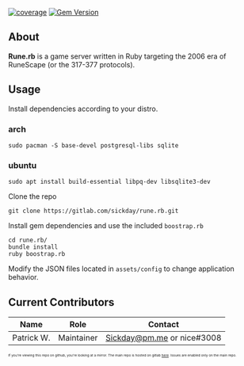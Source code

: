 [![coverage](https://gitlab.com/sickday/rune.rb/badges/master/coverage.svg?job=test_app)](https://rubydoc.info/gems/rune.rb)
[![Gem Version](https://badge.fury.io/rb/rune.rb.svg)](https://badge.fury.io/rb/rune.rb)
## About

**Rune.rb** is a game server written in Ruby targeting the 2006 era of RuneScape (or the 317-377 protocols).

## Usage

Install dependencies according to your distro.

### arch
`sudo pacman -S base-devel postgresql-libs sqlite`

### ubuntu
`sudo apt install build-essential libpq-dev libsqlite3-dev`

Clone the repo
```shell
git clone https://gitlab.com/sickday/rune.rb.git
```

Install gem dependencies and use the included `boostrap.rb`
```shell
cd rune.rb/
bundle install
ruby boostrap.rb
```

Modify the JSON files located in `assets/config` to change application behavior.


## Current Contributors

| Name | Role | Contact |
| ----------- | ---- | ------- |
| Patrick W. | Maintainer | Sickday@pm.me or nice#3008 |

<sub><sub><sub><sub>If you're viewing this repo on github, you're looking at a mirror. The main repo is hosted on gitlab [here](https://gitlab.com/sickday/rune.rb). Issues are enabled only on the main repo.

